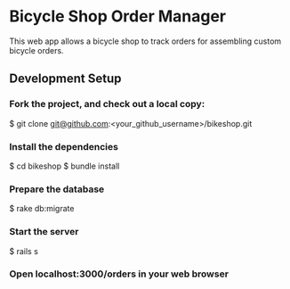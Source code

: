 # Bicycle Shop Order Manager

This web app allows a bicycle shop to track orders for assembling custom bicycle orders.

## Development Setup

### Fork the project, and check out a local copy:

  $ git clone git@github.com:&lt;your_github_username>/bikeshop.git

### Install the dependencies

  $ cd bikeshop
  $ bundle install

### Prepare the database

  $ rake db:migrate

### Start the server

  $ rails s

### Open localhost:3000/orders in your web browser
